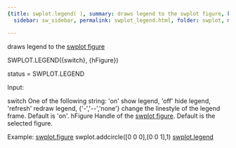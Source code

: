 ```yaml
---
{title: swplot.legend( ), summary: draws legend to the swplot figure, keywords: sample,
  sidebar: sw_sidebar, permalink: swplot_legend.html, folder: swplot, mathjax: 'true'}

---
```

draws legend to the [swplot figure](swplot_figure.html)
 
SWPLOT.LEGEND({switch}, {hFigure})
 
status = SWPLOT.LEGEND
 
Input:
 
switch        One of the following string:
                  'on'                show legend,
                  'off'               hide legend,
                  'refresh'           redraw legend,
                  {'-','--','none'}   change the linestyle of the legend
                                      frame.
              Default is 'on'.
hFigure       Handle of the [swplot figure](swplot_figure.html). Default is the selected
              figure.
 
Example:
  [swplot.figure](swplot_figure.html)
  swplot.addcircle([0 0 0],[0 0 1],1)
  [swplot.legend](swplot_legend.html)
 

